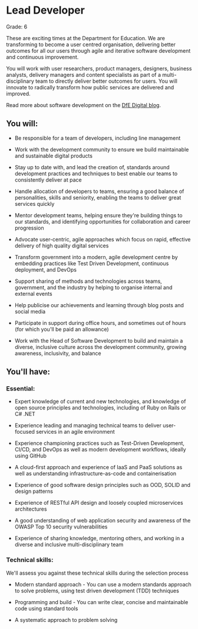 # Lead Developer
Grade: 6

These are exciting times at the Department for Education. We are transforming to become a user centred organisation, delivering better outcomes for all our users through agile and iterative software development and continuous improvement.

You will work with user researchers, product managers, designers, business analysts, delivery managers and content specialists as part of a multi-disciplinary team to directly deliver better outcomes for users. You will innovate to radically transform how public services are delivered and improved.

Read more about software development on the 
[DfE Digital blog](https://dfedigital.blog.gov.uk/2020/10/06/software-developers/).

## You will:

 * Be responsible for a team of developers, including line management 

 * Work with the development community to ensure we build maintainable and sustainable digital products

 * Stay up to date with, and lead the creation of, standards around development practices and techniques to best enable our teams to consistently deliver at pace

 * Handle allocation of developers to teams, ensuring a good balance of personalities, skills and seniority, enabling the teams to deliver great services quickly

 * Mentor development teams, helping ensure they're building things to our standards, and identifying opportunities for collaboration and career progression

 * Advocate user-centric, agile approaches which focus on rapid, effective delivery of high quality digital services

 * Transform government into a modern, agile development centre by embedding practices like Test Driven Development, continuous deployment, and DevOps

 * Support sharing of methods and technologies across teams, government, and the industry by helping to organise internal and external events

 * Help publicise our achievements and learning through blog posts and social media

 * Participate in support during office hours, and sometimes out of hours (for which you'll be paid an allowance)

 * Work with the Head of Software Development to build and maintain a diverse, inclusive culture across the development community, growing awareness, inclusivity, and balance

## You'll have:

### Essential: 

 * Expert knowledge of current and new technologies, and knowledge of open source principles and technologies, including of Ruby on Rails or C# .NET

 * Experience leading and managing technical teams to deliver user-focused services in an agile environment

 * Experience championing practices such as Test-Driven Development, CI/CD, and DevOps as well as modern development workflows, ideally using GitHub
 
 * A cloud-first approach and experience of IaaS and PaaS solutions as well as understanding infrastructure-as-code and containerisation
 
 * Experience of good software design principles such as OOD, SOLID and design patterns

 * Experience of RESTful API design and loosely coupled microservices architectures

 * A good understanding of web application security and awareness of the OWASP Top 10 security vulnerabilities

 * Experience of sharing knowledge, mentoring others, and working in a diverse and inclusive multi-disciplinary team

### Technical skills:

We'll assess you against these technical skills during the selection process

 * Modern standard approach - You can use a modern standards approach to solve problems, using test driven development (TDD) techniques

 * Programming and build - You can write clear, concise and maintainable code using standard tools

 * A systematic approach to problem solving
